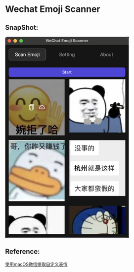 # Wechat Emoji Scanner

## SnapShot:
<img style="width: 400px" src="./snapshot.png" />

## Reference:
[使用macOS微信提取自定义表情](https://blog.jogle.top/2022/08/14/macos-wechat-sticker-dump/)
